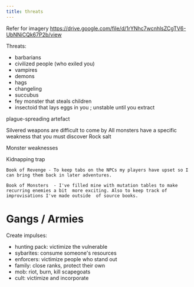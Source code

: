 ```yaml
---
title: threats
---
```

Refer for imagery 
https://drive.google.com/file/d/1rYNhc7wcnhlsZCgTV6-UbNNiCQk67P2b/view

Threats: 
- barbarians 
- civilized people (who exiled you)
- vampires 
- demons 
- hags 
- changeling 
- succubus
- fey monster that steals children 
- insectoid that lays eggs in you ; unstable until you extract 

plague-spreading artefact 

Silvered weapons are difficult to come by 
All monsters have a specific weakness that you must discover 
Rock salt 

Monster weaknesses 

Kidnapping trap

    Book of Revenge - To keep tabs on the NPCs my players have upset so I can bring them back in later adventures.

    Book of Monsters  - I've filled mine with mutation tables to make recurring enemies a bit  more exciting. Also to keep track of improvisations I've made outside  of source books.


# Gangs / Armies
Create impulses: 
- hunting pack: victimize the vulnerable
- sybarites: consume someone's resources
- enforcers: victimize people who stand out 
- family: close ranks, protect their own
- mob: riot, burn, kill scapegoats
- cult: victimize and incorporate 

